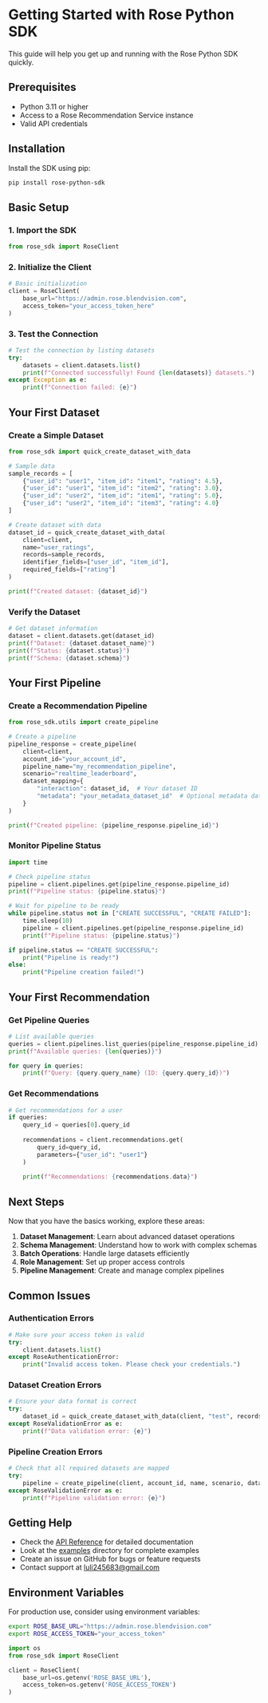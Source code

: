 # Getting Started with Rose Python SDK

This guide will help you get up and running with the Rose Python SDK quickly.

## Prerequisites

- Python 3.11 or higher
- Access to a Rose Recommendation Service instance
- Valid API credentials

## Installation

Install the SDK using pip:

```bash
pip install rose-python-sdk
```

## Basic Setup

### 1. Import the SDK

```python
from rose_sdk import RoseClient
```

### 2. Initialize the Client

```python
# Basic initialization
client = RoseClient(
    base_url="https://admin.rose.blendvision.com",
    access_token="your_access_token_here"
)
```

### 3. Test the Connection

```python
# Test the connection by listing datasets
try:
    datasets = client.datasets.list()
    print(f"Connected successfully! Found {len(datasets)} datasets.")
except Exception as e:
    print(f"Connection failed: {e}")
```

## Your First Dataset

### Create a Simple Dataset

```python
from rose_sdk import quick_create_dataset_with_data

# Sample data
sample_records = [
    {"user_id": "user1", "item_id": "item1", "rating": 4.5},
    {"user_id": "user1", "item_id": "item2", "rating": 3.0},
    {"user_id": "user2", "item_id": "item1", "rating": 5.0},
    {"user_id": "user2", "item_id": "item3", "rating": 4.0}
]

# Create dataset with data
dataset_id = quick_create_dataset_with_data(
    client=client,
    name="user_ratings",
    records=sample_records,
    identifier_fields=["user_id", "item_id"],
    required_fields=["rating"]
)

print(f"Created dataset: {dataset_id}")
```

### Verify the Dataset

```python
# Get dataset information
dataset = client.datasets.get(dataset_id)
print(f"Dataset: {dataset.dataset_name}")
print(f"Status: {dataset.status}")
print(f"Schema: {dataset.schema}")
```

## Your First Pipeline

### Create a Recommendation Pipeline

```python
from rose_sdk.utils import create_pipeline

# Create a pipeline
pipeline_response = create_pipeline(
    client=client,
    account_id="your_account_id",
    pipeline_name="my_recommendation_pipeline",
    scenario="realtime_leaderboard",
    dataset_mapping={
        "interaction": dataset_id,  # Your dataset ID
        "metadata": "your_metadata_dataset_id"  # Optional metadata dataset
    }
)

print(f"Created pipeline: {pipeline_response.pipeline_id}")
```

### Monitor Pipeline Status

```python
import time

# Check pipeline status
pipeline = client.pipelines.get(pipeline_response.pipeline_id)
print(f"Pipeline status: {pipeline.status}")

# Wait for pipeline to be ready
while pipeline.status not in ["CREATE SUCCESSFUL", "CREATE FAILED"]:
    time.sleep(10)
    pipeline = client.pipelines.get(pipeline_response.pipeline_id)
    print(f"Pipeline status: {pipeline.status}")

if pipeline.status == "CREATE SUCCESSFUL":
    print("Pipeline is ready!")
else:
    print("Pipeline creation failed!")
```

## Your First Recommendation

### Get Pipeline Queries

```python
# List available queries
queries = client.pipelines.list_queries(pipeline_response.pipeline_id)
print(f"Available queries: {len(queries)}")

for query in queries:
    print(f"Query: {query.query_name} (ID: {query.query_id})")
```

### Get Recommendations

```python
# Get recommendations for a user
if queries:
    query_id = queries[0].query_id
    
    recommendations = client.recommendations.get(
        query_id=query_id,
        parameters={"user_id": "user1"}
    )
    
    print(f"Recommendations: {recommendations.data}")
```

## Next Steps

Now that you have the basics working, explore these areas:

1. **Dataset Management**: Learn about advanced dataset operations
2. **Schema Management**: Understand how to work with complex schemas
3. **Batch Operations**: Handle large datasets efficiently
4. **Role Management**: Set up proper access controls
5. **Pipeline Management**: Create and manage complex pipelines

## Common Issues

### Authentication Errors

```python
# Make sure your access token is valid
try:
    client.datasets.list()
except RoseAuthenticationError:
    print("Invalid access token. Please check your credentials.")
```

### Dataset Creation Errors

```python
# Ensure your data format is correct
try:
    dataset_id = quick_create_dataset_with_data(client, "test", records)
except RoseValidationError as e:
    print(f"Data validation error: {e}")
```

### Pipeline Creation Errors

```python
# Check that all required datasets are mapped
try:
    pipeline = create_pipeline(client, account_id, name, scenario, dataset_mapping)
except RoseValidationError as e:
    print(f"Pipeline validation error: {e}")
```

## Getting Help

- Check the [API Reference](API_REFERENCE.md) for detailed documentation
- Look at the [examples](../examples/) directory for complete examples
- Create an issue on GitHub for bugs or feature requests
- Contact support at luli245683@gmail.com

## Environment Variables

For production use, consider using environment variables:

```bash
export ROSE_BASE_URL="https://admin.rose.blendvision.com"
export ROSE_ACCESS_TOKEN="your_access_token"
```

```python
import os
from rose_sdk import RoseClient

client = RoseClient(
    base_url=os.getenv('ROSE_BASE_URL'),
    access_token=os.getenv('ROSE_ACCESS_TOKEN')
)
```
